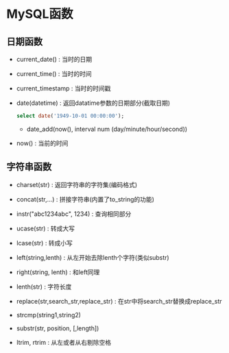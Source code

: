 # MySQL函数

## 日期函数

- current_date() : 当时的日期

- current_time() : 当时的时间

- current_timestamp : 当时的时间戳

- date(datetime) : 返回datatime参数的日期部分(截取日期)

    ```sql
    select date('1949-10-01 00:00:00');

    ```
    - date_add(now(), interval num (day/minute/hour/second))
- now() : 当前的时间

## 字符串函数

- charset(str) : 返回字符串的字符集(编码格式)

- concat(str,...) : 拼接字符串(内置了to_string的功能)

- instr("abc1234abc", 1234) : 查询相同部分

- ucase(str) : 转成大写

- lcase(str) : 转成小写

- left(string,lenth) : 从左开始去除lenth个字符(类似substr)

- right(string, lenth) : 和left同理

- lenth(str) : 字符长度

- replace(str,search_str,replace_str) : 在str中将search_str替换成replace_str

- strcmp(string1,string2)

- substr(str, position, [,length])

- ltrim, rtrim : 从左或者从右剔除空格

